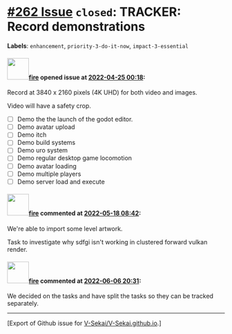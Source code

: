 # [\#262 Issue](https://github.com/V-Sekai/V-Sekai.github.io/issues/262) `closed`: TRACKER: Record demonstrations
**Labels**: `enhancement`, `priority-3-do-it-now`, `impact-3-essential`


#### <img src="https://avatars.githubusercontent.com/u/32321?u=c2e06a3d2b49a467aa907e54aa259516440267cc&v=4" width="50">[fire](https://github.com/fire) opened issue at [2022-04-25 00:18](https://github.com/V-Sekai/V-Sekai.github.io/issues/262):

Record at 3840 x 2160 pixels (4K UHD) for both video and images.

Video will have a safety crop.

- [ ] Demo the the launch of the godot editor.
- [ ] Demo avatar upload
- [ ] Demo itch
- [ ] Demo build systems
- [ ] Demo uro system
- [ ] Demo regular desktop game locomotion
- [ ] Demo avatar loading
- [ ] Demo multiple players
- [ ] Demo server load and execute

#### <img src="https://avatars.githubusercontent.com/u/32321?u=c2e06a3d2b49a467aa907e54aa259516440267cc&v=4" width="50">[fire](https://github.com/fire) commented at [2022-05-18 08:42](https://github.com/V-Sekai/V-Sekai.github.io/issues/262#issuecomment-1129737111):

We're able to import some level artwork.

Task to investigate why sdfgi isn't working in clustered forward vulkan render.

#### <img src="https://avatars.githubusercontent.com/u/32321?u=c2e06a3d2b49a467aa907e54aa259516440267cc&v=4" width="50">[fire](https://github.com/fire) commented at [2022-06-06 20:31](https://github.com/V-Sekai/V-Sekai.github.io/issues/262#issuecomment-1147893680):

We decided on the tasks and have split the tasks so they can be tracked separately.


-------------------------------------------------------------------------------



[Export of Github issue for [V-Sekai/V-Sekai.github.io](https://github.com/V-Sekai/V-Sekai.github.io).]
